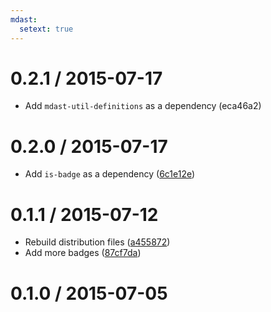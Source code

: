 ```yaml
---
mdast:
  setext: true
---
```


<!--lint disable no-multiple-toplevel-headings-->

0.2.1 / 2015-07-17
==================

*   Add `mdast-util-definitions` as a dependency (eca46a2)

0.2.0 / 2015-07-17
==================

*   Add `is-badge` as a dependency ([6c1e12e](https://github.com/wooorm/mdast-strip-badges/commit/6c1e12e))

0.1.1 / 2015-07-12
==================

*   Rebuild distribution files ([a455872](https://github.com/wooorm/mdast-strip-badges/commit/a455872))
*   Add more badges ([87cf7da](https://github.com/wooorm/mdast-strip-badges/commit/87cf7da))

0.1.0 / 2015-07-05
==================
